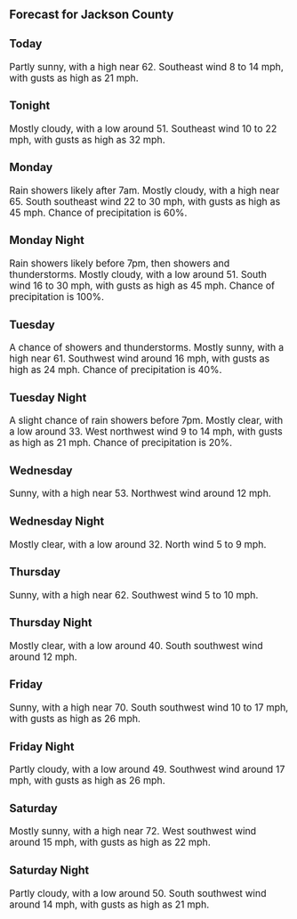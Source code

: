 <div>
   <h2>Forecast for Jackson County</h2>
   <p>
      <div style="font-size:120%">
         <h3>Today</h3>Partly sunny, with a high near 62. Southeast wind 8 to 14 mph, with gusts as high as 21 mph.<br></div>
   </p>
   <p>
      <div style="font-size:120%">
         <h3>Tonight</h3>Mostly cloudy, with a low around 51. Southeast wind 10 to 22 mph, with gusts as high as 32 mph.<br></div>
   </p>
   <p>
      <div style="font-size:120%">
         <h3>Monday</h3>Rain showers likely after 7am. Mostly cloudy, with a high near 65. South southeast wind 22 to 30 mph, with gusts as high as
         45 mph. Chance of precipitation is 60%.<br></div>
   </p>
   <p>
      <div style="font-size:120%">
         <h3>Monday Night</h3>Rain showers likely before 7pm, then showers and thunderstorms. Mostly cloudy, with a low around 51. South wind 16 to 30 mph,
         with gusts as high as 45 mph. Chance of precipitation is 100%.<br></div>
   </p>
   <p>
      <div style="font-size:120%">
         <h3>Tuesday</h3>A chance of showers and thunderstorms. Mostly sunny, with a high near 61. Southwest wind around 16 mph, with gusts as high
         as 24 mph. Chance of precipitation is 40%.<br></div>
   </p>
   <p>
      <div style="font-size:120%">
         <h3>Tuesday Night</h3>A slight chance of rain showers before 7pm. Mostly clear, with a low around 33. West northwest wind 9 to 14 mph, with gusts
         as high as 21 mph. Chance of precipitation is 20%.<br></div>
   </p>
   <p>
      <div style="font-size:120%">
         <h3>Wednesday</h3>Sunny, with a high near 53. Northwest wind around 12 mph.<br></div>
   </p>
   <p>
      <div style="font-size:120%">
         <h3>Wednesday Night</h3>Mostly clear, with a low around 32. North wind 5 to 9 mph.<br></div>
   </p>
   <p>
      <div style="font-size:120%">
         <h3>Thursday</h3>Sunny, with a high near 62. Southwest wind 5 to 10 mph.<br></div>
   </p>
   <p>
      <div style="font-size:120%">
         <h3>Thursday Night</h3>Mostly clear, with a low around 40. South southwest wind around 12 mph.<br></div>
   </p>
   <p>
      <div style="font-size:120%">
         <h3>Friday</h3>Sunny, with a high near 70. South southwest wind 10 to 17 mph, with gusts as high as 26 mph.<br></div>
   </p>
   <p>
      <div style="font-size:120%">
         <h3>Friday Night</h3>Partly cloudy, with a low around 49. Southwest wind around 17 mph, with gusts as high as 26 mph.<br></div>
   </p>
   <p>
      <div style="font-size:120%">
         <h3>Saturday</h3>Mostly sunny, with a high near 72. West southwest wind around 15 mph, with gusts as high as 22 mph.<br></div>
   </p>
   <p>
      <div style="font-size:120%">
         <h3>Saturday Night</h3>Partly cloudy, with a low around 50. South southwest wind around 14 mph, with gusts as high as 21 mph.<br></div>
   </p>
</div>